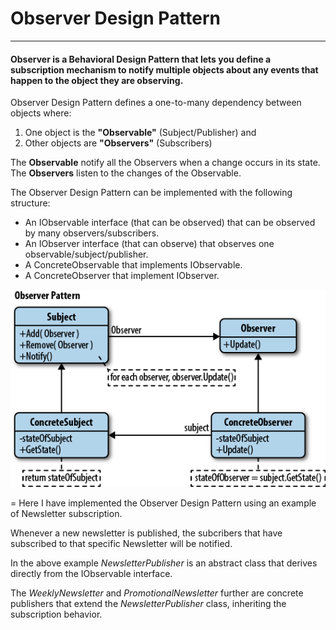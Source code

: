 # Observer Design Pattern
***

#### Observer is a Behavioral Design Pattern that lets you define a subscription mechanism to notify multiple objects about any events that happen to the object they are observing.

Observer Design Pattern defines a one-to-many dependency between objects where: 

1. One object is the **"Observable"** (Subject/Publisher) and
2. Other objects are **"Observers"** (Subscribers)

The **Observable** notify all the Observers when a change occurs in its state.
The **Observers** listen to the changes of the Observable.

The Observer Design Pattern can be implemented with the following structure:
* An IObservable interface (that can be observed) that can be observed by many observers/subscribers.
* An IObserver interface (that can observe) that observes one observable/subject/publisher.
* A ConcreteObservable that implements IObservable.
* A ConcreteObserver that implement IObserver.

![Observer Structure](StructureObserver.png)

=
Here I have implemented the Observer Design Pattern using an example of Newsletter subscription.

Whenever a new newsletter is published, the subcribers that have subscribed to that specific Newsletter will be notified.

In the above example _NewsletterPublisher_ is an abstract class that derives directly from the IObservable interface. 

The _WeeklyNewsletter_ and _PromotionalNewsletter_ further are concrete publishers that extend the _NewsletterPublisher_ class, inheriting the subscription behavior.